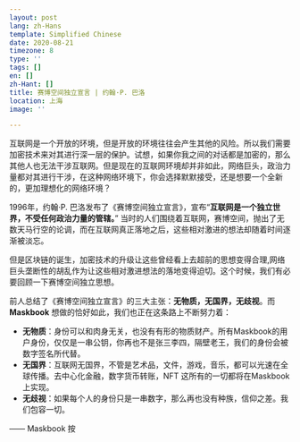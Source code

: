 ```yaml
---
layout: post
lang: zh-Hans
template: Simplified Chinese
date: 2020-08-21
timezone: 8
type: ''
tags: []
en: []
zh-Hant: []
title: 赛博空间独立宣言 | 约翰·P. 巴洛
location: 上海
image: ''

---
```

互联网是一个开放的环境，但是开放的环境往往会产生其他的风险。所以我们需要加密技术来对其进行深一层的保护。试想，如果你我之间的对话都是加密的，那么其他人也无法干涉互联网。但是现在的互联网环境却并非如此，网络巨头，政治力量都对其进行干涉，在这种网络环境下，你会选择默默接受，还是想要一个全新的，更加理想化的网络环境？

1996年，约翰·P. 巴洛发布了《赛博空间独立宣言》，宣布“**互联网是一个独立世界，不受任何政治力量的管辖。**” 当时的人们围绕着互联网，赛博空间，抛出了无数天马行空的论调，而在互联网真正落地之后，这些相对激进的想法却随着时间逐渐被淡忘。

但是区块链的诞生，加密技术的升级让这些曾经看上去超前的思想变得合理,网络巨头垄断性的胡乱作为让这些相对激进想法的落地变得迫切。这个时候，我们有必要回顾一下赛博空间独立思想。

前人总结了《赛博空间独立宣言》的三大主张：**无物质，无国界，无歧视**。而 **Maskbook** 想做的恰好如此，我们也正在这条路上不断努力着：

* **无物质**：身份可以和肉身无关，也没有有形的物质财产。所有Maskbook的用户身份，仅仅是一串公钥，你再也不是张三李四，隔壁老王，我们的身份会被数字签名所代替。
* **无国界**：互联网无国界，不管是艺术品，文件，游戏，音乐，都可以光速在全球传播。去中心化金融，数字货币转账，NFT 这所有的一切都将在Maskbook上实现。
* **无歧视**：如果每个人的身份只是一串数字，那么再也没有种族，信仰之差。我们包容一切。

—— Maskbook 按
